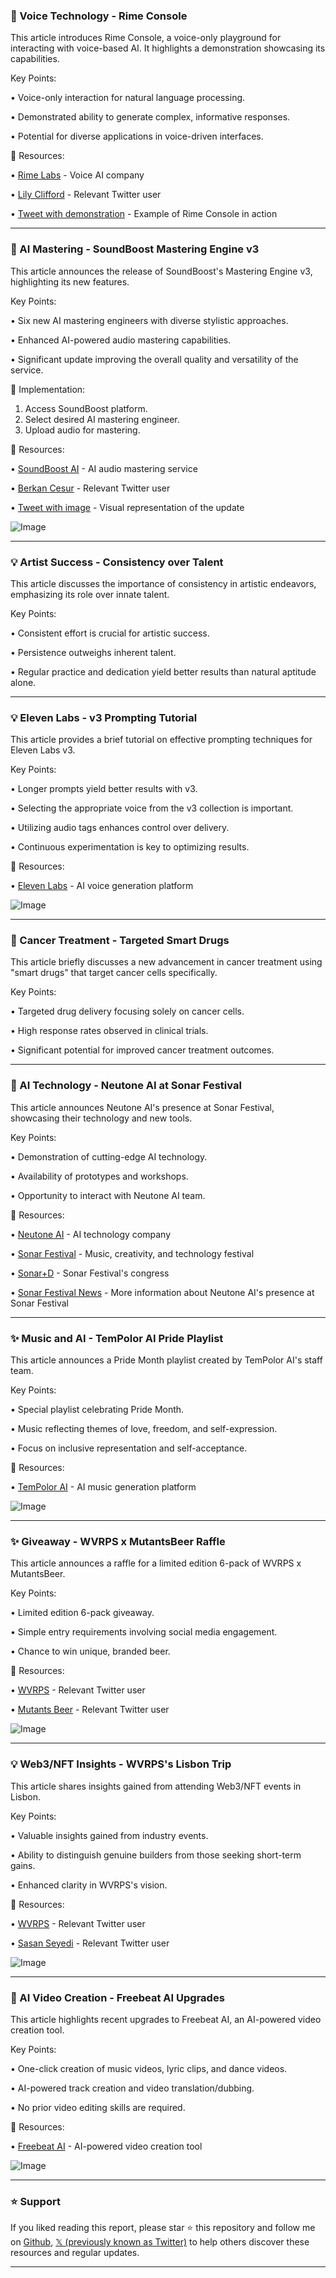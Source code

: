 ### 🤖 Voice Technology - Rime Console

This article introduces Rime Console, a voice-only playground for interacting with voice-based AI.  It highlights a demonstration showcasing its capabilities.

Key Points:

• Voice-only interaction for natural language processing.


• Demonstrated ability to generate complex, informative responses.


• Potential for diverse applications in voice-driven interfaces.


🔗 Resources:

• [Rime Labs](https://x.com/rimelabs) - Voice AI company


• [Lily Clifford](https://x.com/lilyjclifford) - Relevant Twitter user


• [Tweet with demonstration](https://x.com/lilyjclifford/status/1934955489911095424) - Example of Rime Console in action


---
### 🚀 AI Mastering - SoundBoost Mastering Engine v3

This article announces the release of SoundBoost's Mastering Engine v3, highlighting its new features.

Key Points:

• Six new AI mastering engineers with diverse stylistic approaches.


• Enhanced AI-powered audio mastering capabilities.


• Significant update improving the overall quality and versatility of the service.


🚀 Implementation:

1. Access SoundBoost platform.
2. Select desired AI mastering engineer.
3. Upload audio for mastering.

🔗 Resources:

• [SoundBoost AI](https://x.com/soundboostai) - AI audio mastering service


• [Berkan Cesur](https://x.com/berkan_cesur) - Relevant Twitter user


• [Tweet with image](https://x.com/berkan_cesur/status/1934999356182245754) - Visual representation of the update


![Image](https://pbs.twimg.com/media/Gtp_pQ9akAAnej8?format=jpg&name=small)


---
### 💡 Artist Success - Consistency over Talent

This article discusses the importance of consistency in artistic endeavors, emphasizing its role over innate talent.

Key Points:

• Consistent effort is crucial for artistic success.


• Persistence outweighs inherent talent.


• Regular practice and dedication yield better results than natural aptitude alone.


---
### 💡 Eleven Labs - v3 Prompting Tutorial

This article provides a brief tutorial on effective prompting techniques for Eleven Labs v3.

Key Points:

• Longer prompts yield better results with v3.


• Selecting the appropriate voice from the v3 collection is important.


• Utilizing audio tags enhances control over delivery.


• Continuous experimentation is key to optimizing results.


🔗 Resources:

• [Eleven Labs](https://x.com/elevenlabsio) - AI voice generation platform


![Image](https://pbs.twimg.com/amplify_video_thumb/1931417934041092096/img/5CSAwmza2jmmo3ZA.jpg)


---
### 🤖 Cancer Treatment - Targeted Smart Drugs

This article briefly discusses a new advancement in cancer treatment using "smart drugs" that target cancer cells specifically.

Key Points:

• Targeted drug delivery focusing solely on cancer cells.


• High response rates observed in clinical trials.


• Significant potential for improved cancer treatment outcomes.


---
### 🚀 AI Technology - Neutone AI at Sonar Festival

This article announces Neutone AI's presence at Sonar Festival, showcasing their technology and new tools.

Key Points:

• Demonstration of cutting-edge AI technology.


• Availability of prototypes and workshops.


• Opportunity to interact with Neutone AI team.


🔗 Resources:

• [Neutone AI](https://x.com/neutone_ai) - AI technology company


• [Sonar Festival](https://x.com/SonarFestival) - Music, creativity, and technology festival


• [Sonar+D](https://x.com/sonarplusd) - Sonar Festival's congress


• [Sonar Festival News](https://sonar.es/en/news/announcing-project-area-2025) - More information about Neutone AI's presence at Sonar Festival


---
### ✨ Music and AI - TemPolor AI Pride Playlist

This article announces a Pride Month playlist created by TemPolor AI's staff team.

Key Points:

• Special playlist celebrating Pride Month.


• Music reflecting themes of love, freedom, and self-expression.


• Focus on inclusive representation and self-acceptance.


🔗 Resources:


• [TemPolor AI](https://x.com/tempolor_ai) - AI music generation platform


![Image](https://pbs.twimg.com/media/GtJAlyrbUAAYBx4?format=jpg&name=small)


---
### ✨ Giveaway - WVRPS x MutantsBeer Raffle

This article announces a raffle for a limited edition 6-pack of WVRPS x MutantsBeer.

Key Points:

• Limited edition 6-pack giveaway.


• Simple entry requirements involving social media engagement.


• Chance to win unique, branded beer.



🔗 Resources:

• [WVRPS](https://x.com/wvrps) - Relevant Twitter user


• [Mutants Beer](https://x.com/mutantsbeer) - Relevant Twitter user


![Image](https://pbs.twimg.com/media/GtAhieBXoAAv6Ly?format=jpg&name=small)


---
### 💡 Web3/NFT Insights - WVRPS's Lisbon Trip

This article shares insights gained from attending Web3/NFT events in Lisbon.

Key Points:

• Valuable insights gained from industry events.


• Ability to distinguish genuine builders from those seeking short-term gains.


• Enhanced clarity in WVRPS's vision.


🔗 Resources:

• [WVRPS](https://x.com/wvrps) - Relevant Twitter user


• [Sasan Seyedi](https://x.com/SasanSeyedi) - Relevant Twitter user


![Image](https://pbs.twimg.com/media/Gs6mKKUX0AAL_vA?format=jpg&name=small)


---
### 🚀 AI Video Creation - Freebeat AI Upgrades

This article highlights recent upgrades to Freebeat AI, an AI-powered video creation tool.

Key Points:

• One-click creation of music videos, lyric clips, and dance videos.


• AI-powered track creation and video translation/dubbing.


• No prior video editing skills are required.


🔗 Resources:

• [Freebeat AI](https://x.com/freebeat_ai) - AI-powered video creation tool


![Image](https://pbs.twimg.com/amplify_video_thumb/1932075547066015744/img/HokjmMXWna4rlMB7.jpg)


---

### ⭐️ Support

If you liked reading this report, please star ⭐️ this repository and follow me on [Github](https://github.com/Drix10), [𝕏 (previously known as Twitter)](https://x.com/DRIX_10_) to help others discover these resources and regular updates.

---